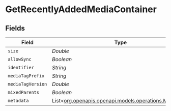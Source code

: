 # GetRecentlyAddedMediaContainer


## Fields

| Field                                                                                        | Type                                                                                         | Required                                                                                     | Description                                                                                  | Example                                                                                      |
| -------------------------------------------------------------------------------------------- | -------------------------------------------------------------------------------------------- | -------------------------------------------------------------------------------------------- | -------------------------------------------------------------------------------------------- | -------------------------------------------------------------------------------------------- |
| `size`                                                                                       | *Double*                                                                                     | :heavy_minus_sign:                                                                           | N/A                                                                                          | 50                                                                                           |
| `allowSync`                                                                                  | *Boolean*                                                                                    | :heavy_minus_sign:                                                                           | N/A                                                                                          |                                                                                              |
| `identifier`                                                                                 | *String*                                                                                     | :heavy_minus_sign:                                                                           | N/A                                                                                          | com.plexapp.plugins.library                                                                  |
| `mediaTagPrefix`                                                                             | *String*                                                                                     | :heavy_minus_sign:                                                                           | N/A                                                                                          | /system/bundle/media/flags/                                                                  |
| `mediaTagVersion`                                                                            | *Double*                                                                                     | :heavy_minus_sign:                                                                           | N/A                                                                                          | 1680021154                                                                                   |
| `mixedParents`                                                                               | *Boolean*                                                                                    | :heavy_minus_sign:                                                                           | N/A                                                                                          |                                                                                              |
| `metadata`                                                                                   | List<[org.openapis.openapi.models.operations.Metadata](../../models/operations/Metadata.md)> | :heavy_minus_sign:                                                                           | N/A                                                                                          |                                                                                              |